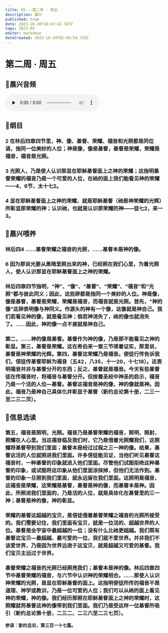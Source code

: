 ```yaml
---
title: 05---第二周 · 周五
description: 晨兴
published: true
date: 2023-10-30T10:47:42.367Z
tags: 2023-05
editor: markdown
dateCreated: 2023-10-24T02:49:59.729Z
---
```


# 第二周 · 周五
## 🎵晨兴音频
<audio id="audio" controls="" preload="none">
      <source id="mp3" src="/2023-05/week2/week2day5.mp3">
</audio>

## 📖纲目

### 2  在林后四章四节里，神、像、基督、荣耀、福音和光照都是同位语，指同一位美妙的人位；神是像，像是基督，基督是荣耀，荣耀是福音，福音是光照。

### 3  光照人，乃是使人认识那显在耶稣基督面上之神的荣耀；这指明基督荣耀的福音乃是一个可爱的人位，在祂的面上我们能看见神的荣耀——4、6节，太十七2。

### 4 显在耶稣基督面上之神的荣耀，就是耶稣基督（祂是神荣耀的光辉）所彰显那荣耀的神；认识祂，也就是认识那荣耀的神——徒七2，来一3。

## 📖晨兴喂养

### **林后四4    ……基督荣耀之福音的光照，……基督本是神的像。**

### **6    因为那说光要从黑暗里照出来的神，已经照在我们心里，为着光照人，使人认识那显在耶稣基督面上之神的荣耀。**

### 林后四章四节指明，“神”、“像”、“基督”、“荣耀”、“福音”和“光照”都与彼此同义；因此，这些辞都是指同一个美妙的人位。神是像，像是基督，基督是荣耀，荣耀是福音，而福音就是光照。首先，“神的像”这辞表明像与神同义。作源头的神有一个像，这像就是神自己。我们若看见神的像，就是看见神；倘若神消失了，祂的像也就消失了。……因此，神的像一点不差就是神自己。

### 第二，……神的像是基督。基督作为神的像，乃是那不能看见之神的彰显。第三，基督是荣耀。这在希伯来一章三节得着证实，那里说，基督是神荣耀的光辉。第四，基督这荣耀乃是福音。使徒行传告诉我们，信徒传基督耶稣为福音（五42，八35，十一20，十七18）。这表明福音并非与基督分开的东西；反之，基督就是福音。今天有些基督徒在传福音时，将福音与基督分开。但按着圣经中神圣的启示，福音乃是一个活的人位—基督。基督这福音是神的像，神的像就是神。因此，福音乃是神自己具体化并彰显于基督（新约总论第十册，二三一至二三二页）。

## 📖信息选读

### 第五，福音是照明，光照。福音乃是基督荣耀的福音，照明、照射、照耀在人心里。当这福音临及我们时，它乃是借着光照耀我们，这照耀将基督带到我们里面；基督本是经过过程之三一神的像。结果，基督这活的人位就照进我们里面。许多信徒能见证，当他们听见基督这福音时，一种基督的印象就进入他们里面。尽管他们试图拒绝这种基督的印象，或试图将这印象从他们里面涂抹掉，但他们无法作到。基督的印象一旦照到我们里面，就永远留在我们里面。这照明是福音，这福音是荣耀，这荣耀是基督，基督是神的像，而基督本是神。因此，所照进我们里面的，乃是活的人位，就是具体化在基督里的三一神；基督是神的像，神的彰显。

### 荣耀的基督这超越的宝贝，是信徒借着基督荣耀之福音的光照所接受的。我们需要记住，我们里面有宝贝，就是一位活的、超越世界的人位。基督是全宇宙中最超越的一位；没有什么比祂更超越。我们既有基督这宝贝—最超越、最可爱的一位，我们就不爱世界。并非我们不该爱世界，乃是因为世界远逊于这宝贝，就是超越又可爱的基督。我们宝贝主远过于世界。

### 基督荣耀之福音的光照已经照亮我们；基督本是神的像。林后四章四节中基督荣耀的福音，与六节中认识神的荣耀相合。……那使人认识神荣耀的光照，是显在耶稣基督的面上。这指明使徒所传的福音不是道理、神学或教训，乃是一位可爱的人位；我们可以从祂的面上看见神的荣耀，神的像。我们经历那照在耶稣基督面上之神的荣耀时，这照耀就将基督这神的像带到我们里面。我们乃是受这样一位基督所吸引（新约总论第十册，二三二、二三六至二三七页）。

**参读：新约总论，第三百一十七篇。**
<!-- Google tag (gtag.js) -->
<script async src="https://www.googletagmanager.com/gtag/js?id=G-1P8709Z16T"></script>
<script>
  window.dataLayer = window.dataLayer || [];
  function gtag(){dataLayer.push(arguments);}
  gtag('js', new Date());

  gtag('config', 'G-1P8709Z16T');
</script>
